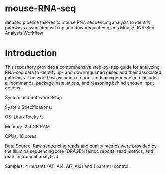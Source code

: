 # mouse-RNA-seq
detailed pipeline tailored to mouse RNA sequencing analysis to identify pathways associated with up and downregulated genes
Mouse RNA-Seq Analysis Workflow
# Introduction
This repository provides a comprehensive step-by-step guide for analyzing RNA-seq data to identify up- and downregulated genes and their associated pathways. The workflow assumes no prior coding experience and includes all commands, package installations, and reasoning behind chosen input options.

System and Software Setup

System Specifications:

OS: Linux Rocky 9

Memory: 256GB RAM

CPUs: 16 cores

Data Source: Raw sequencing reads and quality metrics were provided by the Illumina sequencing core (DRAGEN fastqc reports, read metrics, and read instrument analytics).

Samples: 4 mutants (AI1, AI4, AI7, AI9) and 1 parental control.
